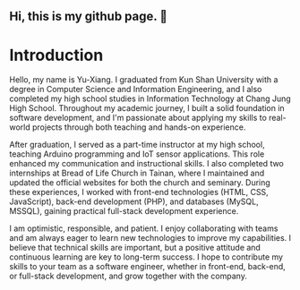 ## Hi, this is my github page. 👋

Introduction
===
Hello, my name is Yu-Xiang. I graduated from Kun Shan University with a degree in Computer Science and Information Engineering, and I also completed my high school studies in Information Technology at Chang Jung High School. Throughout my academic journey, I built a solid foundation in software development, and I'm passionate about applying my skills to real-world projects through both teaching and hands-on experience.

After graduation, I served as a part-time instructor at my high school, teaching Arduino programming and IoT sensor applications. This role enhanced my communication and instructional skills. I also completed two internships at Bread of Life Church in Tainan, where I maintained and updated the official websites for both the church and seminary. During these experiences, I worked with front-end technologies (HTML, CSS, JavaScript), back-end development (PHP), and databases (MySQL, MSSQL), gaining practical full-stack development experience.

I am optimistic, responsible, and patient. I enjoy collaborating with teams and am always eager to learn new technologies to improve my capabilities. I believe that technical skills are important, but a positive attitude and continuous learning are key to long-term success. I hope to contribute my skills to your team as a software engineer, whether in front-end, back-end, or full-stack development, and grow together with the company.
